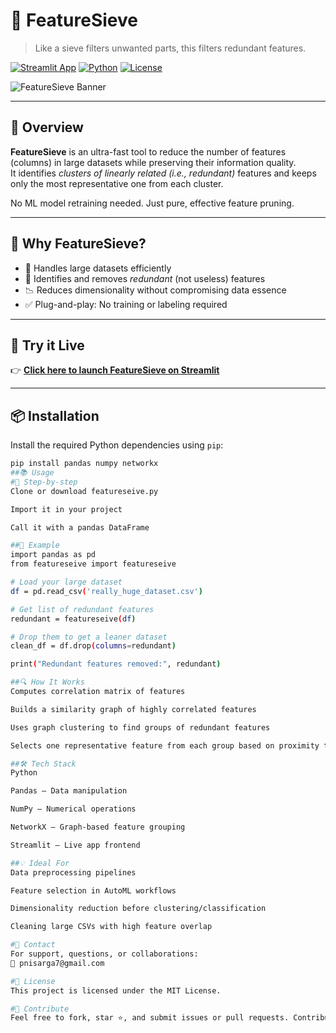 # 🧠 FeatureSieve  
> Like a sieve filters unwanted parts, this filters redundant features.

[![Streamlit App](https://img.shields.io/badge/Live%20Demo-FeatureSieve-green?logo=streamlit)](https://featuresieve-21.streamlit.app)
[![Python](https://img.shields.io/badge/Python-3.7%2B-blue?logo=python)](https://www.python.org/)
[![License](https://img.shields.io/badge/License-MIT-yellow.svg)](LICENSE)

![FeatureSieve Banner](https://github.com/user-attachments/assets/e4b39edf-bc2d-480e-9b17-c2cc004f4fea)

---

## 🌟 Overview

**FeatureSieve** is an ultra-fast tool to reduce the number of features (columns) in large datasets while preserving their information quality.  
It identifies *clusters of linearly related (i.e., redundant)* features and keeps only the most representative one from each cluster.

No ML model retraining needed. Just pure, effective feature pruning.

---

## 🎯 Why FeatureSieve?

- 🚀 Handles large datasets efficiently
- 🧩 Identifies and removes *redundant* (not useless) features
- 📉 Reduces dimensionality without compromising data essence
- ✅ Plug-and-play: No training or labeling required

---

## 🔗 Try it Live

👉 [**Click here to launch FeatureSieve on Streamlit**](https://featuresieve-21.streamlit.app)

---

## 📦 Installation

Install the required Python dependencies using `pip`:

```bash
pip install pandas numpy networkx
##📚 Usage
#🔁 Step-by-step
Clone or download featureseive.py

Import it in your project

Call it with a pandas DataFrame

##🧪 Example
import pandas as pd
from featureseive import featureseive

# Load your large dataset
df = pd.read_csv('really_huge_dataset.csv')

# Get list of redundant features
redundant = featureseive(df)

# Drop them to get a leaner dataset
clean_df = df.drop(columns=redundant)

print("Redundant features removed:", redundant)

##🔍 How It Works
Computes correlation matrix of features

Builds a similarity graph of highly correlated features

Uses graph clustering to find groups of redundant features

Selects one representative feature from each group based on proximity to others

##🛠 Tech Stack
Python

Pandas – Data manipulation

NumPy – Numerical operations

NetworkX – Graph-based feature grouping

Streamlit – Live app frontend

##💡 Ideal For
Data preprocessing pipelines

Feature selection in AutoML workflows

Dimensionality reduction before clustering/classification

Cleaning large CSVs with high feature overlap

#🙋 Contact
For support, questions, or collaborations:
📧 pnisarga7@gmail.com

#📄 License
This project is licensed under the MIT License.

#🌱 Contribute
Feel free to fork, star ⭐, and submit issues or pull requests. Contributions are welcome!
